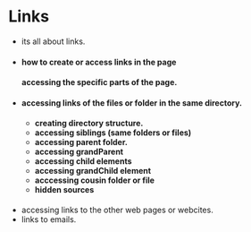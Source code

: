 <h1>Links</h1>
<ul>
  <li>its all about links.</li>
<li>
  <h4>how to create or access links in the page<h4>
  <p>accessing the specific parts of the page.</li>
<li>
  <h4>accessing links of the files or folder in the same directory.<h4>
    <ul>
     <li> creating directory structure.</li>
      <li>accessing siblings (same folders or files)</li>
<li>accessing parent folder.</li>
      <li>accessing grandParent </li>
<li>accessing child elements</li>
    <li>accessing grandChild element</li>
    <li>acccessing cousin folder or file</li>
      <li>hidden sources</li>
    </ul>
  </li>
<li>accessing links to the other web pages or webcites.</li>
<li>links to emails.</li>
</ul>

